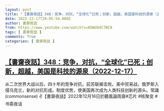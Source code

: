 ```yaml
---
layout: post
title: "【書齋夜話】348：竞争，对抗，“全球化”已死；创新，超越，美国是科技的源泉（2022-12-17）"
date: 2022-12-17T20:05:54.000Z
author: 書齋夜話
from: https://www.youtube.com/watch?v=KbWU64C7NC0
tags: [ 書齋夜話 ]
comments: True
categories: [ 書齋夜話 ]
---
```

<!--1671307554000-->
[【書齋夜話】348：竞争，对抗，“全球化”已死；创新，超越，美国是科技的源泉（2022-12-17）](https://www.youtube.com/watch?v=KbWU64C7NC0)
------

<div>
从二次世界大战以后，四十年的竞争对抗，前苏联被击败。美中贸易战，俄罗斯入侵乌克兰，新的对抗形成。制度优势，使美国再次成为人类科技创新的源头。常識(commonsense) ✌【書齋夜話】2022年12月16日於聽風論雨齋#芯片 #核聚变 #书斋夜话
</div>
